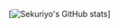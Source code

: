 [![Sekuriyo's GitHub stats](https://github-readme-stats.vercel.app/api?username=skryo1&theme=dark)]
